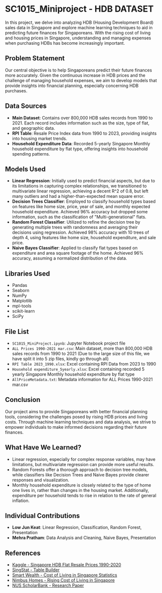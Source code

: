 # SC1015_Miniproject - HDB DATASET

In this project, we delve into analyzing HDB (Housing Development Board) sales data in Singapore and explore machine learning techniques to aid in predicting future finances for Singaporeans. With the rising cost of living and housing prices in Singapore, understanding and managing expenses when purchasing HDBs has become increasingly important.

## Problem Statement
Our central objective is to help Singaporeans predict their future finances more accurately. Given the continuous increase in HDB prices and the challenge of managing household expenses, we aim to develop models that provide insights into financial planning, especially concerning HDB purchases.

## Data Sources
- **Main Dataset**: Contains over 800,000 HDB sales records from 1990 to 2021. Each record includes information such as the size, type of flat, and geographic data.
- **RPI Table**: Resale Price Index data from 1990 to 2023, providing insights into housing market trends.
- **Household Expenditure Data**: Recorded 5-yearly Singapore Monthly household expenditure by flat type, offering insights into household spending patterns.

## Models Used
- **Linear Regression**: Initially used to predict financial aspects, but due to its limitations in capturing complex relationships, we transitioned to multivariate linear regression, achieving a decent R^2 of 0.8, but left many outliers and had a higher-than-expected mean square error.
- **Decision Trees Classifier**: Employed to classify household types based on features like home size, price, year of sale, and monthly expected household expenditure. Achieved 96% accuracy but dropped some information, such as the classification of "Multi-generational" flats.
- **Random Forest Classifier**: Utilized to refine the decision tree by generating multiple trees with randomness and averaging their decisions using regression. Achieved 98% accuracy with 10 trees of depth 4, using features like home size, household expenditure, and sale price.
- **Naive Bayes Classifier**: Applied to classify flat types based on expenditure and area square footage of the home. Achieved 96% accuracy, assuming a normalized distribution of the data.

## Libraries Used
- Pandas
- Seaborn
- NumPy
- Matplotlib
- mpl-tools
- scikit-learn
- SciPy

## File List
- `SC1015_MiniProject.ipynb`: Jupyter Notebook project file
- `ALL Prices 1990-2021 mar.csv`: Main dataset, more than 800,000 HDB sales records from 1990 to 2021 (Due to the large size of this file, we have split it into 5 zip files, kindly go through all)
- `RPI Table 2023_1990.xlsx`: Excel containing RPI Data from 2023 to 1990
- `Household expenditure_5yearly.xlsx`: Excel containing recorded 5 yearly Singapore Monthly household expenditure by flat type
- `AllPriceMetadata.txt`: Metadata information for ALL Prices 1990-2021 mar.csv

## Conclusion
Our project aims to provide Singaporeans with better financial planning tools, considering the challenges posed by rising HDB prices and living costs. Through machine learning techniques and data analysis, we strive to empower individuals to make informed decisions regarding their future finances.

## What Have We Learned?
- Linear regression, especially for complex response variables, may have limitations, but multivariate regression can provide more useful results.
- Random Forests offer a thorough approach to decision tree models, while classifiers like Decision Trees and Naive Bayes provide clearer responses and visualization.
- Monthly household expenditure is closely related to the type of home one lives in, rather than changes in the housing market. Additionally, expenditure per household tends to rise in relation to the rate of general inflation.

## Individual Contributions
- **Low Jun Keat**: Linear Regression, Classification, Random Forest, Presentation
- **Mehra Pratham**: Data Analysis and Cleaning, Naive Bayes, Presentation

## References
- [Kaggle - Singapore HDB Flat Resale Prices 1990-2020](https://www.kaggle.com/datasets/teyang/singapore-hdb-flat-resale-prices-19902020)
- [SingStat - Table Builder](https://tablebuilder.singstat.gov.sg/)
- [Smart Wealth - Cost of Living in Singapore Statistics](https://smartwealth.sg/cost-of-living-in-singapore-statistics/#:~:text=From%202014%2D2019%2C%20Singapore%20was,climbed%20up%20to%20second%20place)
- [Nimbus Homes - Rising Cost of Living in Singapore](https://www.nimbushomes.com/blog/rising-cost-of-living-in-singapore)
- [NUS ScholarBank - Research Paper](https://scholarbank.nus.edu.sg/handle/10635/220873#:~:text=The%20findings%20have%20shown%20that,net%20price%20decline%20of%204.62%25)

